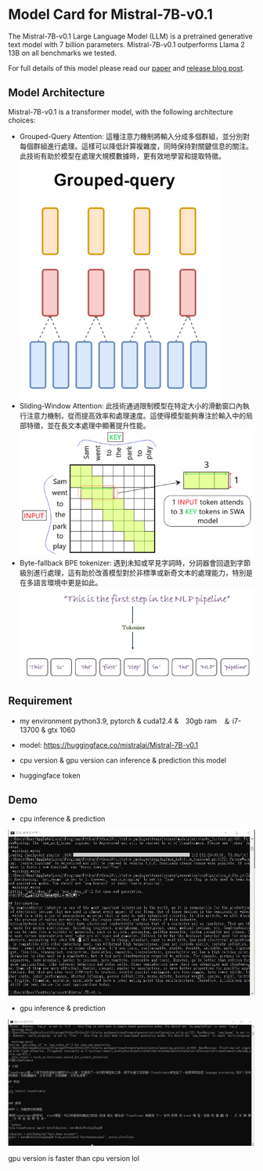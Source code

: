 # Model Card for Mistral-7B-v0.1

The Mistral-7B-v0.1 Large Language Model (LLM) is a pretrained generative text model with 7 billion parameters. 
Mistral-7B-v0.1 outperforms Llama 2 13B on all benchmarks we tested.

For full details of this model please read our [paper](https://arxiv.org/abs/2310.06825) and [release blog post](https://mistral.ai/news/announcing-mistral-7b/).

## Model Architecture

Mistral-7B-v0.1 is a transformer model, with the following architecture choices:
- Grouped-Query Attention: 這種注意力機制將輸入分成多個群組，並分別對每個群組進行處理。這樣可以降低計算複雜度，同時保持對關鍵信息的關注。此技術有助於模型在處理大規模數據時，更有效地學習和提取特徵。
  ![Grouped-Query](https://github.com/weitsunglin/Mistral-7B-v0.1/blob/main/Grouped-Query%20Attention.png)
- Sliding-Window Attention: 此技術通過限制模型在特定大小的滑動窗口內執行注意力機制，從而提高效率和處理速度。這使得模型能夠專注於輸入中的局部特徵，並在長文本處理中顯著提升性能。
 ![Sliding-Window](https://github.com/weitsunglin/Mistral-7B-v0.1/blob/main/Sliding-Window%20Attention.png)
- Byte-fallback BPE tokenizer: 遇到未知或罕見字詞時，分詞器會回退到字節級別進行處理，這有助於改善模型對於非標準或新奇文本的處理能力，特別是在多語言環境中更是如此。
 ![Byte-fallback BPE](https://github.com/weitsunglin/Mistral-7B-v0.1/blob/main/Byte-fallback%20BPE%20tokenizer.jpg)


## Requirement

- my environment python3.9, pytorch & cuda12.4 &　30gb ram　＆ i7-13700 & gtx 1060

- model: https://huggingface.co/mistralai/Mistral-7B-v0.1

- cpu version & gpu version can inference  & prediction this model

- huggingface token

## Demo

- cpu inference  & prediction

 ![cpu](https://github.com/weitsunglin/Mistral-7B-v0.1/blob/main/cpu.jpg)

- gpu inference  & prediction
  
 ![gpu](https://github.com/weitsunglin/Mistral-7B-v0.1/blob/main/gpu.jpg)

 gpu version is  faster than cpu version lol

